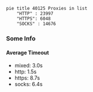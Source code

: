 
```mermaid
pie title 40125 Proxies in list
    "HTTP" : 23997
    "HTTPS": 6048
    "SOCKS" : 14676
```

### Some Info
#### Average Timeout

- mixed: 3.0s
- http: 1.5s
- https: 8.7s
- socks: 6.4s